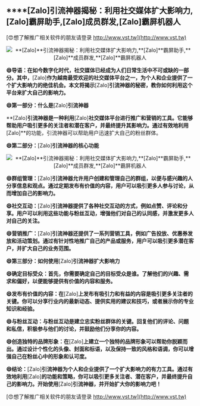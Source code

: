 ## ****[Zalo]**引流神器揭秘：利用社交媒体扩大影响力,**[Zalo]**霸屏助手,**[Zalo]**成员群发,**[Zalo]**霸屏机器人**

[😍想了解推广相关软件的朋友请登录 http://www.vst.tw](http://www.vst.tw)

 <center><img src="https://vst.tw/MP4/tuiguang/png/8.png" alt="**[Zalo]**引流神器揭秘：利用社交媒体扩大影响力,**[Zalo]**霸屏助手,**[Zalo]**成员群发,**[Zalo]**霸屏机器人"></center>

**😄导语：在如今数字化时代，社交媒体已经成为人们日常生活中不可或缺的一部分。其中，**[Zalo]**作为越南最受欢迎的社交媒体平台之一，为个人和企业提供了一个扩大影响力的绝佳机会。本文将揭示**[Zalo]**引流神器的秘密，教你如何利用这个平台来扩大自己的影响力。**

**😄第一部分：什么是**[Zalo]**引流神器**

**[Zalo]**引流神器是一种利用**[Zalo]**社交媒体平台进行推广和营销的工具。它能够帮助用户吸引更多的关注者和潜在客户，并最终提升其影响力。通过有效地利用**[Zalo]**的功能，引流神器可以帮助用户迅速扩大自己的粉丝群体。

**😄第二部分：**[Zalo]**引流神器的核心功能**

 <center><img src="https://vst.tw/MP4/tuiguang/png/1.png" alt="**[Zalo]**引流神器揭秘：利用社交媒体扩大影响力,**[Zalo]**霸屏助手,**[Zalo]**成员群发,**[Zalo]**霸屏机器人"></center>

**😄群组管理：**[Zalo]**引流神器允许用户创建和管理自己的群组，以便与感兴趣的人分享信息和观点。通过定期发布有价值的内容，用户可以吸引更多人参与讨论，从而增加自己的影响力。**

**😄社交互动：**[Zalo]**引流神器提供了各种社交互动的方式，例如点赞、评论和分享。用户可以利用这些功能与粉丝互动，增强他们对自己的认同感，并激发更多人对自己的关注。**

**😄营销推广：**[Zalo]**引流神器还提供了一系列营销工具，例如广告投放、优惠券发放和活动策划。通过有针对性地推广自己的产品或服务，用户可以吸引更多潜在客户，并扩大自己的业务范围。**

**😄第三部分：如何使用**[Zalo]**引流神器扩大影响力**

**😄确定目标受众：首先，你需要确定自己的目标受众是谁。了解他们的兴趣、需求和偏好，以便能够提供有价值的内容和服务。**

**😄发布有价值的内容：在**[Zalo]**上发布有吸引力和有益的内容是吸引更多关注者的关键。你可以分享行业内的最新动态、提供实用的建议和技巧，或者展示你的专业知识和经验。**

**😄与粉丝互动：与粉丝互动是建立忠实粉丝群体的关键。回复他们的评论、问题和私信，积极参与他们的讨论，并鼓励他们分享你的内容。**

**😄创造独特的品牌形象：在**[Zalo]**上建立一个独特的品牌形象可以帮助你脱颖而出。通过设计个性化的头像、封面和标语，以及保持一致的风格和语调，你可以增强自己在粉丝心中的形象和认可度。**

**😄结论：**[Zalo]**引流神器为个人和企业提供了一个扩大影响力的有力工具。通过有效地利用**[Zalo]**的功能和策略，你可以吸引更多关注者、潜在客户，并最终提升自己的影响力。开始使用**[Zalo]**引流神器，并开始扩大你的影响力吧！**

[😍想了解推广相关软件的朋友请登录 http://www.vst.tw](http://www.vst.tw)



